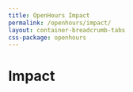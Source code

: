 ```yaml
---
title: OpenHours Impact
permalink: /openhours/impact/
layout: container-breadcrumb-tabs
css-package: openhours
---
```

# Impact
